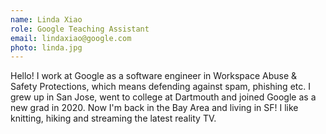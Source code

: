 ```yaml
---
name: Linda Xiao
role: Google Teaching Assistant
email: lindaxiao@google.com
photo: linda.jpg
---
```


Hello! I work at Google as a software engineer in Workspace Abuse & Safety Protections, which means defending against spam, phishing etc. I grew up in San Jose, went to college at Dartmouth and joined Google as a new grad in 2020. Now I'm back in the Bay Area and living in SF! I like knitting, hiking and streaming the latest reality TV.
